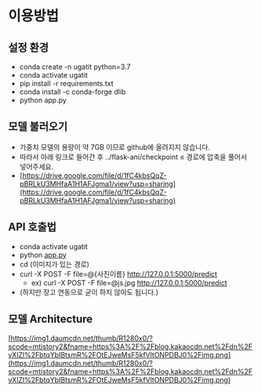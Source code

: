 # 이용방법

## 설정 환경

- conda create -n ugatit python=3.7
- conda activate ugatit
- pip install -r requirements.txt
- conda install -c conda-forge dlib
- python app.py

## 모델 불러오기

- 가중치 모델의 용량이 약 7GB 이므로 github에 올려지지 않습니다.
- 따라서 아래 링크로 들어간 후 ../flask-ani/checkpoint  ≤ 경로에 압축을 풀어서 넣어주세요.
- [https://drive.google.com/file/d/1fC4kbsQqZ-pBRLkU3MHfaA1H1AFJgma1/view?usp=sharing](https://drive.google.com/file/d/1fC4kbsQqZ-pBRLkU3MHfaA1H1AFJgma1/view?usp=sharing)

## API 호출법

- conda activate ugatit
- python [app.py](http://app.py)
- cd (이미지가 있는 경로)
- curl -X POST -F file=@{사진이름} http://127.0.0.1:5000/predict
    - ex) curl -X POST -F file=@js.jpg http://127.0.0.1:5000/predict
- (하지만 장고 연동으로 굳이 하지 않아도 됩니다.)

## 모델 Architecture

[https://img1.daumcdn.net/thumb/R1280x0/?scode=mtistory2&fname=https%3A%2F%2Fblog.kakaocdn.net%2Fdn%2FvXlZl%2FbtqYbIBtsmR%2FOtEJweMsF5kfVltONPDBJ0%2Fimg.png](https://img1.daumcdn.net/thumb/R1280x0/?scode=mtistory2&fname=https%3A%2F%2Fblog.kakaocdn.net%2Fdn%2FvXlZl%2FbtqYbIBtsmR%2FOtEJweMsF5kfVltONPDBJ0%2Fimg.png)